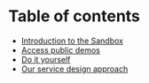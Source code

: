 # Table of contents

* [Introduction to the Sandbox](README.md)
* [Access public demos](demo.md)
* [Do it yourself](diy.md)
* [Our service design approach](service-design.md)
